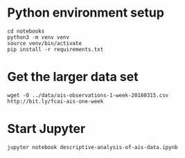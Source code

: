 # Python environment setup
```
cd notebooks
python3 -m venv venv
source venv/bin/activate
pip install -r requirements.txt
```

# Get the larger data set
```
wget -O ../data/ais-observations-1-week-20180315.csv http://bit.ly/fcai-ais-one-week
```

# Start Jupyter
```
jupyter notebook descriptive-analysis-of-ais-data.ipynb
```
